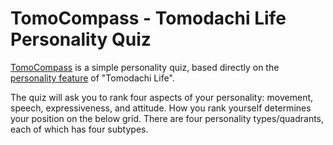 # TomoCompass - Tomodachi Life Personality Quiz

[TomoCompass](https://tomocompass.jhg.app) is a simple personality quiz, based directly on the [personality feature](https://tomodachi.fandom.com/wiki/Personality) of "Tomodachi Life".

The quiz will ask you to rank four aspects of your personality: movement, speech, expressiveness, and attitude. How you rank yourself determines your position on the below grid. There are four personality types/quadrants, each of which has four subtypes.
